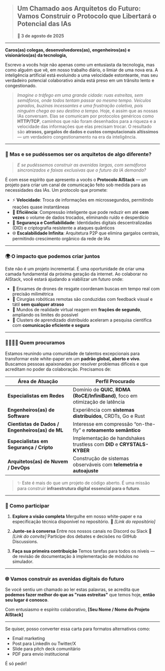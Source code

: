 > ## **Um Chamado aos Arquitetos do Futuro: Vamos Construir o Protocolo que Libertará o Potencial das IAs**
>
> **📅 3 de agosto de 2025**

---

**Caros(as) colegas, desenvolvedores(as), engenheiros(as) e visionários(as) da tecnologia,**

Escrevo a vocês hoje não apenas como um entusiasta da tecnologia, mas como alguém que vê, em nosso trabalho diário, o limiar de uma nova era. A inteligência artificial está evoluindo a uma velocidade estonteante, mas seu verdadeiro potencial colaborativo ainda está preso em um trânsito lento e congestionado.

> *Imagine o tráfego em uma grande cidade: ruas estreitas, sem semáforos, onde todos tentam passar ao mesmo tempo.*
> *Veículos parados, buzinas incessantes e uma frustração coletiva, pois ninguém chega ao seu destino a tempo.*
> Hoje, é assim que as nossas IAs conversam.
> Elas se comunicam por protocolos genéricos como **HTTP/TCP**, caminhos que não foram desenhados para a riqueza e a velocidade das informações que elas precisam trocar.
> O resultado são **atrasos, gargalos de dados e custos computacionais altíssimos** — um verdadeiro congestionamento na era da inteligência.

---

### 🚧 Mas e se pudéssemos ser os arquitetos de algo diferente?

> *E se pudéssemos construir as avenidas largas, com semáforos sincronizados e faixas exclusivas que o futuro da IA demanda?*

É com esse espírito que apresento a vocês o **Protocolo AIStack** — um projeto para criar um canal de comunicação feito sob medida para as necessidades das IAs. Um protocolo que promete:

* ⚡ **Velocidade**: Troca de informações em microssegundos, permitindo reações quase instantâneas
* 🔄 **Eficiência**: Compressão inteligente que pode reduzir em até **cem vezes** o volume de dados trocados, eliminando ruído e desperdício
* 🔐 **Segurança e Confiabilidade**: Identidades digitais descentralizadas (DID) e criptografia resistente a ataques quânticos
* 🌐 **Escalabilidade Infinita**: Arquitetura P2P que elimina gargalos centrais, permitindo crescimento orgânico da rede de IAs

---

### 🌍 O impacto que podemos criar juntos

Este não é um projeto incremental. É uma oportunidade de criar uma camada fundamental da próxima geração da internet. Ao colaborar no AIStack, você estará ajudando a viabilizar um futuro onde:

* 🚁 Enxames de drones de resgate coordenam buscas em tempo real com precisão milimétrica
* 🏥 Cirurgias robóticas remotas são conduzidas com feedback visual e tátil **sem qualquer atraso**
* 🧠 Mundos de realidade virtual reagem em **frações de segundo**, ampliando os limites do possível
* 🔬 Clusters de aprendizado distribuído aceleram a pesquisa científica com **comunicação eficiente e segura**

---

### 👩‍💻👨‍💻 Quem procuramos

Estamos reunindo uma comunidade de talentos excepcionais para transformar este white-paper em um **padrão global, aberto e vivo**. Buscamos pessoas apaixonadas por resolver problemas difíceis e que acreditam no poder da colaboração. Precisamos de:

| Área de Atuação                                 | Perfil Procurado                                                                |
| ----------------------------------------------- | ------------------------------------------------------------------------------- |
| **Especialistas em Redes**                      | Domínio de **QUIC**, **RDMA (RoCE/InfiniBand)**, foco em otimização de latência |
| **Engenheiros(as) de Software**                 | Experiência com **sistemas distribuídos**, CRDTs, Go e Rust                     |
| **Cientistas de Dados / Engenheiros(as) de ML** | Interesse em compressão “on-the-fly” e **roteamento semântico**                 |
| **Especialistas em Segurança / Cripto**         | Implementação de handshakes trustless com **DID** e **CRYSTALS-KYBER**          |
| **Arquitetos(as) de Nuvem / DevOps**            | Construção de sistemas observáveis com **telemetria e autoajuste**              |

> ✨ Este é mais do que um projeto de código aberto. É uma missão para construir **infraestrutura digital essencial para o futuro**.

---

### 🚀 Como participar

1. **Explore a visão completa**
   Mergulhe em nosso white-paper e na especificação técnica disponível no repositório.
   📎 *\[Link do repositório]*

2. **Junte-se à conversa**
   Entre nos nossos canais no Discord ou Slack
   💬 *\[Link do convite]*
   Participe dos debates e decisões no GitHub Discussions.

3. **Faça sua primeira contribuição**
   Temos tarefas para todos os níveis — de revisão de documentação à implementação de módulos no simulador.

---

### 🌐 Vamos construir as avenidas digitais do futuro

Se você sentiu um chamado ao ler estas palavras, se acredita que **podemos fazer melhor do que as "ruas estreitas"** que temos hoje, **então seu lugar é conosco**.

Com entusiasmo e espírito colaborativo,
**\[Seu Nome / Nome do Projeto AIStack]**

---

Se quiser, posso converter essa carta para formatos alternativos como:

* Email marketing
* Post para LinkedIn ou Twitter/X
* Slide para pitch deck comunitário
* PDF para envio institucional

É só pedir!
